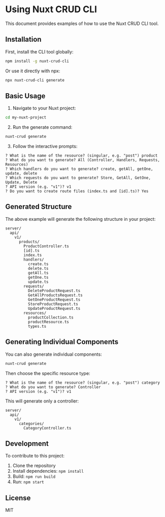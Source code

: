 # Using Nuxt CRUD CLI

This document provides examples of how to use the Nuxt CRUD CLI tool.

## Installation

First, install the CLI tool globally:

```bash
npm install -g nuxt-crud-cli
```

Or use it directly with npx:

```bash
npx nuxt-crud-cli generate
```

## Basic Usage

1. Navigate to your Nuxt project:

```bash
cd my-nuxt-project
```

2. Run the generate command:

```bash
nuxt-crud generate
```

3. Follow the interactive prompts:

```
? What is the name of the resource? (singular, e.g. "post") product
? What do you want to generate? All (Controller, Handlers, Requests, Resources)
? Which handlers do you want to generate? create, getAll, getOne, update, delete
? Which requests do you want to generate? Store, GetAll, GetOne, Update, Delete
? API version (e.g. "v1")? v1
? Do you want to create route files (index.ts and [id].ts)? Yes
```

## Generated Structure

The above example will generate the following structure in your project:

```
server/
  api/
    v1/
      products/
        ProductController.ts
        [id].ts
        index.ts
        handlers/
          create.ts
          delete.ts
          getAll.ts
          getOne.ts
          update.ts
        requests/
          DeleteProductRequest.ts
          GetAllProductsRequest.ts
          GetOneProductRequest.ts
          StoreProductRequest.ts
          UpdateProductRequest.ts
        resources/
          productCollection.ts
          productResource.ts
          types.ts
```

## Generating Individual Components

You can also generate individual components:

```bash
nuxt-crud generate
```

Then choose the specific resource type:

```
? What is the name of the resource? (singular, e.g. "post") category
? What do you want to generate? Controller
? API version (e.g. "v1")? v1
```

This will generate only a controller:

```
server/
  api/
    v1/
      categories/
        CategoryController.ts
```

## Development

To contribute to this project:

1. Clone the repository
2. Install dependencies: `npm install`
3. Build: `npm run build`
4. Run: `npm start`

## License

MIT
